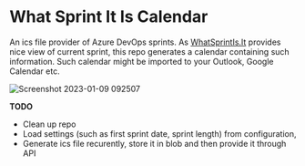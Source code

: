 # What Sprint It Is Calendar

An ics file provider of Azure DevOps sprints. As [WhatSprintIs.It](https://whatsprintis.it/) provides nice view of current sprint, this repo generates a calendar containing such information. Such calendar might be imported to your Outlook, Google Calendar etc.

![Screenshot 2023-01-09 092507](https://user-images.githubusercontent.com/5574525/211266173-9777d384-83e5-4f5e-81bc-9386d59c0630.png)


**TODO**
- Clean up repo
- Load settings (such as first sprint date, sprint length) from configuration,
- Generate ics file recurently, store it in blob and then provide it through API
